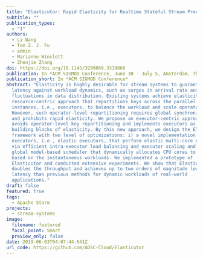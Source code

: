 ```yaml
---
title: "Elasticutor: Rapid Elasticity for Realtime Stateful Stream Processing"
subtitle: ""
publication_types:
  - "1"
authors:
  - Li Wang
  - Tom Z. J. Fu
  - admin
  - Marianne Winslett
  - Zhenjie Zhang
doi: https://doi.org/10.1145/3299869.3319868
publication: In *ACM SIGMOD Conference, June 30 - July 5, Amsterdam, The Netherlands, 2019.*
publication_short: In *ACM SIGMOD Conference*
abstract: "Elasticity is highly desirable for stream systems to guarantee low
  latency against workload dynamics, such as surges in arrival rate and
  fluctuations in data distribution. Existing systems achieve elasticity using a
  resource-centric approach that repartitions keys across the parallel
  instances, i.e., executors, to balance the workload and scale operators.
  However, such operator-level repartitioning requires global synchronization
  and prohibits rapid elasticity. We propose an executor-centric approach that
  avoids operator-level key repartitioning and implements executors as the
  building blocks of elasticity. By this new approach, we design the Elasticutor
  framework with two level of optimizations: i) a novel implementation of
  executors, i.e., elastic executors, that perform elastic multi-core execution
  via efficient intra-executor load balancing and executor scaling and ii) a
  global model-based scheduler that dynamically allocates CPU cores to executors
  based on the instantaneous workloads. We implemented a prototype of
  Elasticutor and conducted extensive experiments. We show that Elasticutor
  doubles the throughput and achieves up to two orders of magnitude lower
  latency than previous methods for dynamic workloads of real-world
  applications."
draft: false
featured: true
tags:
  - Apache Storm
projects:
  - stream-systems
image:
  filename: featured
  focal_point: Smart
  preview_only: false
date: 2019-06-03T04:07:44.641Z
url_code: https://github.com/ADSC-Cloud/Elasticutor
---
```

